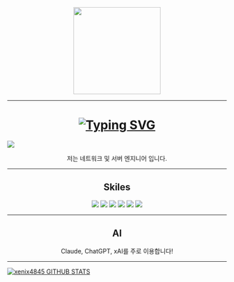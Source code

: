 <div align="center"><img src="https://github.com/xenix4845/xenix4845/assets/156365851/6ebe42bc-124c-44d2-9eae-2ade69374e4f" width="200"></div><hr>
<h1 align="center"><a href="https://git.io/typing-svg"><img src="https://readme-typing-svg.demolab.com?font=Fira+Code&pause=1000&center=true&color=1EF718&random=false&width=435&lines=%EC%95%88%EB%85%95%ED%95%98%EC%84%B8%EC%9A%94+%EB%B0%98%EA%B0%91%EC%8A%B5%EB%8B%88%EB%8B%A4!" alt="Typing SVG" /></a></h1>

![](https://komarev.com/ghpvc/?username=xenix4845&color=red&style=flat&label=Views)

<p align="center">저는 네트워크 및 서버 엔지니어 입니다.<br></p>
<hr>

<div align="center">
  <h2>Skiles</h2>
  <img src="https://img.shields.io/badge/Linux-87CF3E?style=flat-square&logo=Linux&logoColor=white">
  <img src="https://img.shields.io/badge/Ubuntu-E95420?style=flat-square&logo=Ubuntu&logoColor=white">
  <img src="https://img.shields.io/badge/Cisco-1BA0D7?style=flat-square&logo=Cisco&logoColor=white">
  <img src="https://img.shields.io/badge/Kali-557C94?style=flat-square&logo=Kali Linux&logoColor=white">
  <img src="https://img.shields.io/badge/Synology-B5B5B6?style=flat-square&logo=Synology&logoColor=white">
  <img src="https://img.shields.io/badge/Claude-FFA724">
</div>
<hr>
<div align="center">
  <h2>AI</h2>
  <a>Claude, ChatGPT, xAI를 주로 이용합니다!</a>
</div>
<hr>

[![xenix4845 GITHUB STATS](https://github-readme-stats.vercel.app/api?username=xenix4845&theme=dark&locale=kr)](https://github.com/xenix4845/github-readme-stats)
